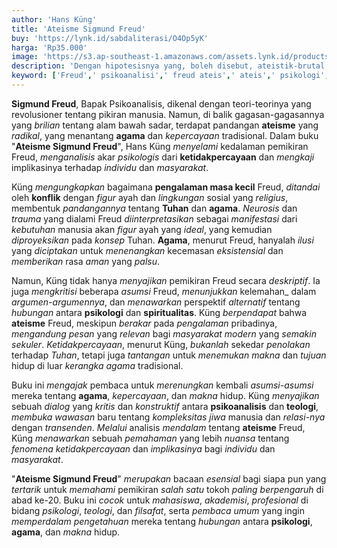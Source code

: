 ```yaml
---
author: 'Hans Küng'
title: 'Ateisme Sigmund Freud'
buy: 'https://lynk.id/sabdaliterasi/O4Op5yK'
harga: 'Rp35.000'
image: 'https://s3.ap-southeast-1.amazonaws.com/assets.lynk.id/products/28-12-2023/1703740263293_6852026'
description: 'Dengan hipotesisnya yang, boleh disebut, ateistik-brutal, Sigmund Freud berlabuh pada kesimpulan ekstrem bahwa simbol-simbol dan ritual-ritual agama.'
keyword: ['Freud',' psikoanalisi',' freud ateis',' ateis',' psikologi',' psikologi ateis']
---
```

<p><strong>Sigmund Freud</strong>, Bapak Psikoanalisis, dikenal dengan teori-teorinya yang revolusioner tentang pikiran manusia. Namun, di balik gagasan-gagasannya yang <em>brilian</em> tentang alam bawah sadar, terdapat pandangan <strong>ateisme</strong> yang <em>radikal</em>, yang menantang <strong>agama</strong> dan <em>kepercayaan</em> tradisional. Dalam buku "<strong>Ateisme Sigmund Freud</strong>", Hans Küng <em>menyelami</em> kedalaman pemikiran Freud, <em>menganalisis</em> akar <em>psikologis</em> dari <strong>ketidakpercayaan</strong> dan <em>mengkaji</em> implikasinya terhadap <em>individu</em> dan <em>masyarakat</em>.</p><p>Küng <em>mengungkapkan</em> bagaimana <strong>pengalaman masa kecil</strong> Freud, <em>ditandai</em> oleh <strong>konflik</strong> dengan <em>figur</em> ayah dan <em>lingkungan</em> sosial yang <em>religius</em>, membentuk <em>pandangannya</em> tentang <strong>Tuhan</strong> dan <strong>agama</strong>. <em>Neurosis</em> dan <em>trauma</em> yang dialami Freud <em>diinterpretasikan</em> sebagai <em>manifestasi</em> dari <em>kebutuhan</em> manusia akan <em>figur</em> ayah yang <em>ideal</em>, yang kemudian <em>diproyeksikan</em> pada <em>konsep</em> Tuhan. <strong>Agama</strong>, menurut Freud, hanyalah <em>ilusi</em> yang <em>diciptakan</em> untuk <em>menenangkan</em> kecemasan <em>eksistensial</em> dan <em>memberikan</em> rasa <em>aman</em> yang <em>palsu</em>.</p><p>Namun, Küng tidak hanya <em>menyajikan</em> pemikiran Freud secara <em>deskriptif</em>. Ia juga <em>mengkritisi</em> beberapa <em>asumsi</em> Freud, <em>menunjukkan</em> kelemahan_ dalam <em>argumen-argumennya</em>, dan <em>menawarkan</em> perspektif <em>alternatif</em> tentang <em>hubungan</em> antara <strong>psikologi</strong> dan <strong>spiritualitas</strong>. Küng <em>berpendapat</em> bahwa <strong>ateisme</strong> Freud, meskipun <em>berakar</em> pada <em>pengalaman</em> pribadinya, <em>mengandung</em> <em>pesan</em> yang <em>relevan</em> bagi <em>masyarakat modern</em> yang <em>semakin</em> <em>sekuler</em>. <em>Ketidakpercayaan</em>, menurut Küng, <em>bukanlah</em> sekedar <em>penolakan</em> terhadap <em>Tuhan</em>, tetapi juga <em>tantangan</em> untuk <em>menemukan</em> <em>makna</em> dan <em>tujuan</em> hidup di luar <em>kerangka</em> <em>agama</em> tradisional.</p><p>Buku ini <em>mengajak</em> pembaca untuk <em>merenungkan</em> kembali <em>asumsi-asumsi</em> mereka tentang <strong>agama</strong>, <em>kepercayaan</em>, dan <em>makna</em> hidup. Küng <em>menyajikan</em> sebuah <em>dialog</em> yang <em>kritis</em> dan <em>konstruktif</em> antara <strong>psikoanalisis</strong> dan <strong>teologi</strong>, <em>membuka</em> <em>wawasan</em> baru tentang <em>kompleksitas</em> <em>jiwa</em> manusia dan <em>relasi-nya</em> dengan <em>transenden</em>. <em>Melalui</em> analisis <em>mendalam</em> tentang <strong>ateisme</strong> Freud, Küng <em>menawarkan</em> sebuah <em>pemahaman</em> yang lebih <em>nuansa</em> tentang <em>fenomena</em> <em>ketidakpercayaan</em> dan <em>implikasinya</em> bagi <em>individu</em> dan <em>masyarakat</em>.</p><p>"<strong>Ateisme Sigmund Freud</strong>" <em>merupakan</em> bacaan <em>esensial</em> bagi siapa pun yang <em>tertarik</em> untuk <em>memahami</em> pemikiran <em>salah satu</em> tokoh <em>paling</em> <em>berpengaruh</em> di abad ke-20. Buku ini <em>cocok</em> untuk <em>mahasiswa</em>, <em>akademisi</em>, <em>profesional</em> di bidang <em>psikologi</em>, <em>teologi</em>, dan <em>filsafat</em>, serta <em>pembaca umum</em> yang ingin <em>memperdalam</em> <em>pengetahuan</em> mereka tentang <em>hubungan</em> antara <strong>psikologi</strong>, <strong>agama</strong>, dan <em>makna</em> hidup.</p>
